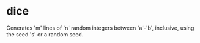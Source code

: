 # dice
Generates 'm' lines of 'n' random integers between 'a'-'b', inclusive, using the seed 's' or a random seed.

